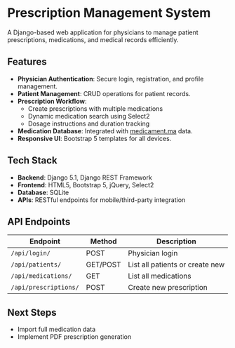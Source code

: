 # Prescription Management System

A Django-based web application for physicians to manage patient prescriptions, medications, and medical records efficiently.

## Features

- **Physician Authentication**: Secure login, registration, and profile management.
- **Patient Management**: CRUD operations for patient records.
- **Prescription Workflow**:
  - Create prescriptions with multiple medications
  - Dynamic medication search using Select2
  - Dosage instructions and duration tracking
- **Medication Database**: Integrated with [medicament.ma](https://medicament.ma) data.
- **Responsive UI**: Bootstrap 5 templates for all devices.

## Tech Stack

- **Backend**: Django 5.1, Django REST Framework
- **Frontend**: HTML5, Bootstrap 5, jQuery, Select2
- **Database**: SQLite
- **APIs**: RESTful endpoints for mobile/third-party integration

## API Endpoints

| Endpoint               | Method     | Description                     |
|------------------------|------------|---------------------------------|
| `/api/login/`          | POST       | Physician login                 |
| `/api/patients/`       | GET/POST   | List all patients or create new |
| `/api/medications/`    | GET        | List all medications            |
| `/api/prescriptions/`  | POST       | Create new prescription         |

## Next Steps

- Import full medication data
- Implement PDF prescription generation
